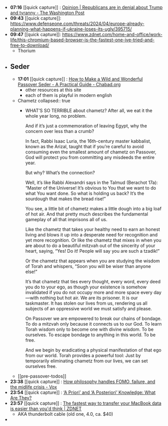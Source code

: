 - **07:16** [[quick capture]] : [Opinion | Republicans are in denial about Trump and tyranny - The Washington Post](https://www.washingtonpost.com/opinions/2024/04/12/newsletter-republican-denial-trump-tyrant/ "Opinion | Republicans are in denial about Trump and tyranny - The Washington Post")
- **09:43** [[quick capture]]:  https://www.defenseone.com/threats/2024/04/europe-already-planning-what-happens-if-ukraine-loses-its-ugly/395715/
- **09:47** [[quick capture]]:  https://www.zdnet.com/home-and-office/work-life/this-chromium-based-browser-is-the-fastest-one-ive-tried-and-free-to-download/
	- Thorium
- ## Seder
	- **17:01** [[quick capture]] : [How to Make a Wild and Wonderful Passover Seder - A Practical Guide - Chabad.org](https://www.chabad.org/multimedia/video_cdo/aid/1156813/jewish/Wild-and-Wonderful-Passover-Seder.htm "How to Make a Wild and Wonderful Passover Seder - A Practical Guide - Chabad.org")
		- other resources at this site
		- each of them is playful in modern english
	- Chametz
	  collapsed:: true
		- WHAT’S SO TERRIBLE about chametz? After all, we eat it the whole
		  year long, no problem.
		  
		  And if it’s just a commemoration of leaving Egypt, why the concern over
		  less than a crumb?
		  
		  In fact, Rabbi Isaac Luria, the 16th-century master kabbalist, known as
		  the Arizal, taught that if you’re careful to avoid consuming even the
		  smallest amount of chametz on Passover, God will protect you from
		  committing any misdeeds the entire year.
		  
		  But why? What’s the connection?
		  
		  Well, it’s like Rabbi Alexandri says in the Talmud (Berachot 17a):
		  “Master of the Universe! It’s obvious to You that we want to do what You
		  want done. So what is holding us back? It’s the sourdough that makes
		  the bread rise!”
		  
		  You see, a little bit of chametz makes a little dough into a big loaf of hot
		  air. And that pretty much describes the fundamental gameplay of all
		  that imprisons all of us.
		  
		  Like the chametz that takes your healthy need to earn an honest living
		  and blows it up into a desperate need for recognition and yet more recognition.
		  Or like the chametz that mixes in when you are about to do a beautiful
		  mitzvah out of the sincerity of your heart, saying, “Yes! Do it! People will
		  say you are such a tzadik!”
		  
		  Or the chametz that appears when you are studying the wisdom of Torah and whispers, “Soon you will be wiser than anyone else!”
		  
		  It’s that chametz that ties every thought, every word, every deed you do
		  to your ego, as though your existence is somehow invalidated if you do
		  not occupy more and more space every day—with nothing but hot air.
		  We are its prisoner. It is our taskmaster. It has stolen our lives from us,
		  rendering us all subjects of an oppressive world we must satisfy and
		  please.
		  
		  On Passover we are empowered to break our chains of bondage. To do a
		  mitzvah only because it connects us to our God. To learn Torah wisdom
		  only to become one with divine wisdom. To be ourselves. To escape
		  bondage to anything in this world. To be free.
		  
		  And we begin by eradicating a physical manifestation of that ego from
		  our world. Torah provides a powerful tool: Just by temporarily eliminating chametz from our lives, we can set ourselves free.
	- [[pre-passover-todos]]
- **23:38** [[quick capture]] : [How philosophy handles FOMO, failure, and the midlife crisis - Vox](https://www.vox.com/the-gray-area/24124424/philosophy-midlife-crisis-life-death-purpose "How philosophy handles FOMO, failure, and the midlife crisis - Vox")
- **23:54** [[quick capture]] : [‘A Priori’ and ‘A Posteriori’ Knowledge: What Are They?](https://www.thecollector.com/a-priori-and-a-posteriori-knowledge-what-are-they/ "‘A Priori’ and ‘A Posteriori’ Knowledge: What Are They?")
- **23:57** [[quick capture]] : [The fastest way to transfer your MacBook data is easier than you'd think | ZDNET](https://www.zdnet.com/home-and-office/the-fastest-way-to-transfer-your-macbook-data-is-easier-than-youd-think/ "The fastest way to transfer your MacBook data is easier than you'd think | ZDNET")
	- AKA thunderbolt cable (old one, 4.0, ca. $40)
-